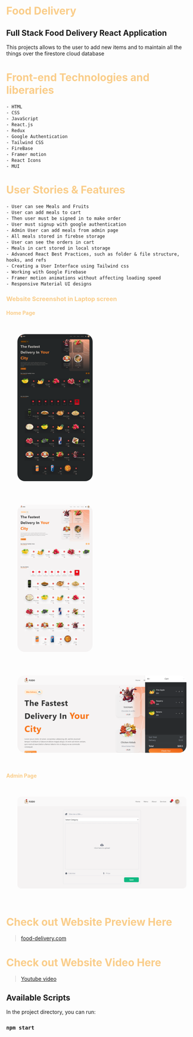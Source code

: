 
<h1 style="color:#facd8a ">Food Delivery </h1>

## Full Stack Food Delivery React Application   


 This projects allows to the user to add new items and to maintain all the things over the firestore cloud database

<h1 style="color:#facd8a "> Front-end Technologies and liberaries </h1>

    - HTML
    - CSS
    - JavaScript
    - React.js
    - Redux
    - Google Authentication
    - Tailwind CSS
    - FireBase 
    - Framer motion
    - React Icons
    - MUI


<h1 style="color:#facd8a "> User Stories & Features</h1>

    - User can see Meals and Fruits 
    - User can add meals to cart 
    - Then user must be signed in to make order
    - User must signup with google authentication 
    - Admin User can add meals from admin page
    - All meals stored in firebse storage
    - User can see the orders in cart 
    - Meals in cart stored in local storage
    - Advanced React Best Practices, such as folder & file structure, hooks, and refs
    - Creating a User Interface using Tailwind css
    - Working with Google Firebase
    - Framer motion animations without affecting loading speed
    - Responsive Material UI designs

<div style="display:block; ">
  <h3 style="color:#facd8a ">Website Screenshot in Laptop screen </h3>
    <h4 style="color:#facd8a ">Home Page </h4>
    <img src='ScreenShoots/1.png' width="40%" style="border-radius: 20px; margin: 30px;" >  
    <img src='ScreenShoots/2.png' width="40%" style="border-radius: 20px; margin: 30px;" > 
    <img src='ScreenShoots/5.png' width="90%" style="border-radius: 20px; margin: 30px;" >
    <h4 style="color:#facd8a ">Admin Page </h4>
    <img src='ScreenShoots/4.png' width="90%" style="border-radius: 10px; margin: 30px;" >
    
    
</div>

<h1 style="color:#facd8a "> Check out Website Preview Here </h1>

> [food-delivery.com](https://food-delivery-ashy.vercel.app/)



<h1 style="color:#facd8a "> Check out Website Video Here </h1>

> [Youtube video](https://youtu.be/WTzLFDL2F_A)



## Available Scripts

In the project directory, you can run:

### `npm start`




